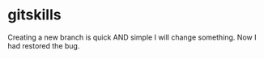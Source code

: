 # gitskills
Creating a new branch is quick AND simple
I will change something.
Now I had restored the bug.
